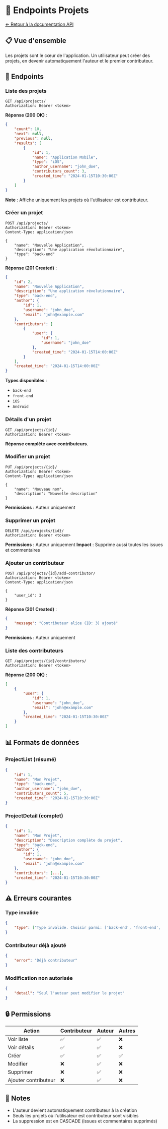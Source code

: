 # 📁 Endpoints Projets

[← Retour à la documentation API](./README.md)

## 📋 Vue d'ensemble

Les projets sont le cœur de l'application. Un utilisateur peut créer des projets, en devenir automatiquement l'auteur et le premier contributeur.

## 🔗 Endpoints

### Liste des projets

```http
GET /api/projects/
Authorization: Bearer <token>
```

**Réponse (200 OK)** :
```json
{
    "count": 10,
    "next": null,
    "previous": null,
    "results": [
        {
            "id": 1,
            "name": "Application Mobile",
            "type": "iOS",
            "author_username": "john_doe",
            "contributors_count": 3,
            "created_time": "2024-01-15T10:30:00Z"
        }
    ]
}
```

**Note** : Affiche uniquement les projets où l'utilisateur est contributeur.

### Créer un projet

```http
POST /api/projects/
Authorization: Bearer <token>
Content-Type: application/json

{
    "name": "Nouvelle Application",
    "description": "Une application révolutionnaire",
    "type": "back-end"
}
```

**Réponse (201 Created)** :
```json
{
    "id": 2,
    "name": "Nouvelle Application",
    "description": "Une application révolutionnaire",
    "type": "back-end",
    "author": {
        "id": 1,
        "username": "john_doe",
        "email": "john@example.com"
    },
    "contributors": [
        {
            "user": {
                "id": 1,
                "username": "john_doe"
            },
            "created_time": "2024-01-15T14:00:00Z"
        }
    ],
    "created_time": "2024-01-15T14:00:00Z"
}
```

**Types disponibles** :
- `back-end`
- `front-end`
- `iOS`
- `Android`

### Détails d'un projet

```http
GET /api/projects/{id}/
Authorization: Bearer <token>
```

**Réponse complète avec contributeurs**.

### Modifier un projet

```http
PUT /api/projects/{id}/
Authorization: Bearer <token>
Content-Type: application/json

{
    "name": "Nouveau nom",
    "description": "Nouvelle description"
}
```

**Permissions** : Auteur uniquement

### Supprimer un projet

```http
DELETE /api/projects/{id}/
Authorization: Bearer <token>
```

**Permissions** : Auteur uniquement
**Impact** : Supprime aussi toutes les issues et commentaires

### Ajouter un contributeur

```http
POST /api/projects/{id}/add-contributor/
Authorization: Bearer <token>
Content-Type: application/json

{
    "user_id": 3
}
```

**Réponse (201 Created)** :
```json
{
    "message": "Contributeur alice (ID: 3) ajouté"
}
```

**Permissions** : Auteur uniquement

### Liste des contributeurs

```http
GET /api/projects/{id}/contributors/
Authorization: Bearer <token>
```

**Réponse (200 OK)** :
```json
[
    {
        "user": {
            "id": 1,
            "username": "john_doe",
            "email": "john@example.com"
        },
        "created_time": "2024-01-15T10:30:00Z"
    }
]
```

## 📊 Formats de données

### ProjectList (résumé)
```json
{
    "id": 1,
    "name": "Mon Projet",
    "type": "back-end",
    "author_username": "john_doe",
    "contributors_count": 5,
    "created_time": "2024-01-15T10:30:00Z"
}
```

### ProjectDetail (complet)
```json
{
    "id": 1,
    "name": "Mon Projet",
    "description": "Description complète du projet",
    "type": "back-end",
    "author": {
        "id": 1,
        "username": "john_doe",
        "email": "john@example.com"
    },
    "contributors": [...],
    "created_time": "2024-01-15T10:30:00Z"
}
```

## ⚠️ Erreurs courantes

### Type invalide
```json
{
    "type": ["Type invalide. Choisir parmi: ['back-end', 'front-end', 'iOS', 'Android']"]
}
```

### Contributeur déjà ajouté
```json
{
    "error": "Déjà contributeur"
}
```

### Modification non autorisée
```json
{
    "detail": "Seul l'auteur peut modifier le projet"
}
```

## 🔒 Permissions

| Action | Contributeur | Auteur | Autres |
|--------|--------------|--------|--------|
| Voir liste | ✅ | ✅ | ❌ |
| Voir détails | ✅ | ✅ | ❌ |
| Créer | ✅ | ✅ | ✅ |
| Modifier | ❌ | ✅ | ❌ |
| Supprimer | ❌ | ✅ | ❌ |
| Ajouter contributeur | ❌ | ✅ | ❌ |

## 📝 Notes

- L'auteur devient automatiquement contributeur à la création
- Seuls les projets où l'utilisateur est contributeur sont visibles
- La suppression est en CASCADE (issues et commentaires supprimés)
